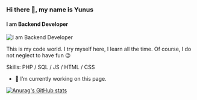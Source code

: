 ### Hi there 👋, my name is Yunus
#### I am Backend Developer
![I am Backend Developer](https://drive.google.com/file/d/1qRpCu0LhtQt-zatb41xNbuKqTYB0yn_j/view?usp=sharing)

This is my code world. I try myself here, I learn all the time. Of course, I do not neglect to have fun 😉

Skills: PHP / SQL / JS / HTML / CSS

- 🔭 I’m currently working on this page. 

[![Anurag's GitHub stats](https://github-readme-stats.vercel.app/api?username=yunusolcar)](https://github.com/anuraghazra/github-readme-stats)




